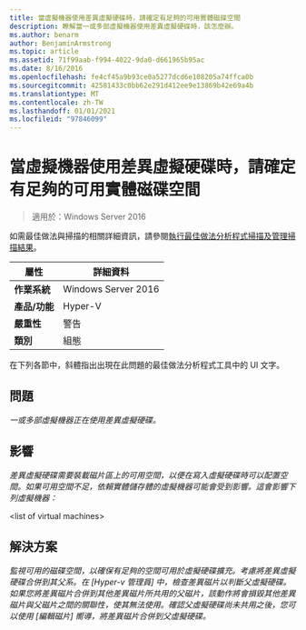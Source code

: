 ```yaml
---
title: 當虛擬機器使用差異虛擬硬碟時，請確定有足夠的可用實體磁碟空間
description: 瞭解當一或多部虛擬機器使用差異虛擬硬碟時，該怎麼辦。
ms.author: benarm
author: BenjaminArmstrong
ms.topic: article
ms.assetid: 71f99aab-f994-4022-9da0-d661965b95ac
ms.date: 8/16/2016
ms.openlocfilehash: fe4cf45a9b93ce0a5277dcd6e108205a74ffca0b
ms.sourcegitcommit: 42581433c0bb62e291d412ee9e13869b42e69a4b
ms.translationtype: MT
ms.contentlocale: zh-TW
ms.lasthandoff: 01/01/2021
ms.locfileid: "97846099"
---
```

# <a name="ensure-sufficient-physical-disk-space-is-available-when-virtual-machines-use-differencing-virtual-hard-disks"></a>當虛擬機器使用差異虛擬硬碟時，請確定有足夠的可用實體磁碟空間

>適用於：Windows Server 2016

如需最佳做法與掃描的相關詳細資訊，請參閱[執行最佳做法分析程式掃描及管理掃描結果](https://go.microsoft.com/fwlink/p/?LinkID=223177)。

|屬性|詳細資料|
|-|-|
|**作業系統**|Windows Server 2016|
|**產品/功能**|Hyper-V|
|**嚴重性**|警告|
|**類別**|組態|

在下列各節中，斜體指出出現在此問題的最佳做法分析程式工具中的 UI 文字。

## <a name="issue"></a>問題
*一或多部虛擬機器正在使用差異虛擬硬碟。*

## <a name="impact"></a>影響
*差異虛擬硬碟需要裝載磁片區上的可用空間，以便在寫入虛擬硬碟時可以配置空間。如果可用空間不足，依賴實體儲存體的虛擬機器可能會受到影響。這會影響下列虛擬機器：*

\<list of virtual machines>

## <a name="resolution"></a>解決方案
*監視可用的磁碟空間，以確保有足夠的空間可用於虛擬硬碟擴充。考慮將差異虛擬硬碟合併到其父系。在 [Hyper-v 管理員] 中，檢查差異磁片以判斷父虛擬硬碟。如果您將差異磁片合併到其他差異磁片所共用的父磁片，該動作將會損毀其他差異磁片與父磁片之間的關聯性，使其無法使用。確認父虛擬硬碟尚未共用之後，您可以使用 [編輯磁片] 嚮導，將差異磁片合併到父虛擬硬碟。*



